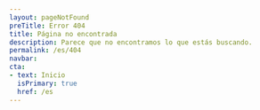 ```yaml
---
layout: pageNotFound
preTitle: Error 404
title: Página no encontrada
description: Parece que no encontramos lo que estás buscando.
permalink: /es/404
navbar:
cta:
- text: Inicio
  isPrimary: true
  href: /es
---
```

